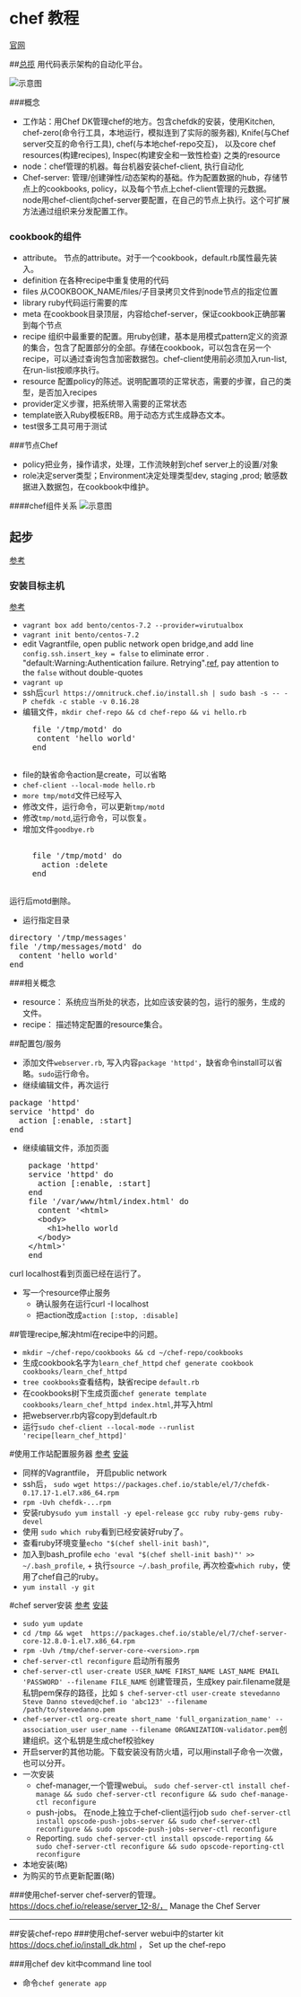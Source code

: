 # chef 教程
[官网](https://learn.chef.io/)

##[总揽](https://docs.chef.io/release/server_12-8/chef_overview.html)
用代码表示架构的自动化平台。

![示意图](https://docs.chef.io/release/server_12-8/_images/start_chef.svg)

###概念

+ 工作站：用Chef DK管理chef的地方。包含chefdk的安装，使用Kitchen, chef-zero(命令行工具，本地运行，模拟连到了实际的服务器), Knife(与Chef server交互的命令行工具), chef(与本地chef-repo交互)， 以及core chef resources(构建recipes), Inspec(构建安全和一致性检查) 之类的resource
+ node：chef管理的机器。每台机器安装chef-client, 执行自动化
+ Chef-server: 管理/创建弹性/动态架构的基础。作为配置数据的hub，存储节点上的cookbooks, policy，以及每个节点上chef-client管理的元数据。 node用chef-client向chef-server要配置，在自己的节点上执行。这个可扩展方法通过组织来分发配置工作。

### cookbook的组件
+ attribute。 节点的attribute。对于一个cookbook，default.rb属性最先装入。
+ definition 在各种recipe中重复使用的代码
+ files 从COOKBOOK_NAME/files/子目录拷贝文件到node节点的指定位置
+ library ruby代码运行需要的库
+ meta 在cookbook目录顶层，内容给chef-server，保证cookbook正确部署到每个节点
+ recipe 组织中最重要的配置。用ruby创建，基本是用模式pattern定义的资源的集合，包含了配置部分的全部。存储在cookbook，可以包含在另一个recipe，可以通过查询包含加密数据包。chef-client使用前必须加入run-list,在run-list按顺序执行。
+ resource 配置policy的陈述。说明配置项的正常状态，需要的步骤，自己的类型，是否加入recipes
+ provider定义步骤，把系统带入需要的正常状态
+ template嵌入Ruby模板ERB。用于动态方式生成静态文本。
+ test很多工具可用于测试

###节点Chef
+ policy把业务，操作请求，处理，工作流映射到chef server上的设置/对象
+ role决定server类型；Environment决定处理类型dev, staging ,prod; 敏感数据进入数据包，在cookbook中维护。



####chef组件关系
![示意图](https://docs.chef.io/release/server_12-8/_images/chef_overview.svg)


## 起步
[参考](https://learn.chef.io/skills/how-to-learn-chef/)

### 安装目标主机
[参考](https://learn.chef.io/tutorials/learn-the-basics/rhel/virtualbox/set-up-a-machine-to-manage/)

+ `vagrant box add bento/centos-7.2 --provider=virutualbox`
+ `vagrant init bento/centos-7.2`
+ edit Vagrantfile, open public network open bridge,and add line `config.ssh.insert_key = false` to eliminate error . "default:Warning:Authentication failure. Retrying".[ref](https://github.com/mitchellh/vagrant/issues/7610), pay attention to the `false` without double-quotes
+ `vagrant up`
+ ssh后`curl https://omnitruck.chef.io/install.sh | sudo bash -s -- -P chefdk -c stable -v 0.16.28`
+ 编辑文件，`mkdir chef-repo && cd chef-repo && vi hello.rb`
    <pre>
    file '/tmp/motd' do
     content 'hello world'
    end
   </pre>
+ file的缺省命令action是create，可以省略
+ `chef-client --local-mode hello.rb`
+ `more tmp/motd`文件已经写入
+ 修改文件，运行命令，可以更新`tmp/motd`
+ 修改`tmp/motd`,运行命令，可以恢复。
+ 增加文件`goodbye.rb`
    <pre> 
    file '/tmp/motd' do
      action :delete
    end
    </pre>
运行后motd删除。
+ 运行指定目录
<pre>
directory '/tmp/messages'
file '/tmp/messages/motd' do
  content 'hello world'
end
</pre>

###相关概念
+ resource： 系统应当所处的状态，比如应该安装的包，运行的服务，生成的文件。
+ recipe： 描述特定配置的resource集合。

##配置包/服务
+ 添加文件`webserver.rb`, 写入内容`package 'httpd'`，缺省命令install可以省略。`sudo`运行命令。
+ 继续编辑文件，再次运行
<pre>
package 'httpd'
service 'httpd' do
  action [:enable, :start]
end
</pre>
+ 继续编辑文件，添加页面
<pre>
    package 'httpd'
    service 'httpd' do
      action [:enable, :start]
    end
    file '/var/www/html/index.html' do
      content '&lt;html>
      &lt;body>
        &lt;h1>hello world</h1>
      &lt;/body>
    &lt;/html>'
    end
</pre>
curl localhost看到页面已经在运行了。

+ 写一个resource停止服务
  + 确认服务在运行curl -I localhost
  + 把action改成`action [:stop, :disable]`

##管理recipe,解决html在recipe中的问题。
+ `mkdir ~/chef-repo/cookbooks && cd ~/chef-repo/cookbooks`
+ 生成cookbook名字为`learn_chef_httpd` `chef generate cookbook cookbooks/learn_chef_httpd`
+ `tree cookbooks`查看结构，缺省recipe `default.rb`
+ 在cookbooks树下生成页面`chef generate template cookbooks/learn_chef_httpd index.html`,并写入html
+ 把webserver.rb内容copy到default.rb
+ 运行`sudo chef-client --local-mode --runlist 'recipe[learn_chef_httpd]'`


#使用工作站配置服务器
[参考](https://learn.chef.io/manage-a-node/rhel/get-set-up/)
[安装](https://docs.chef.io/install_dk.html)

+ 同样的Vagrantfile， 开启public network
+ ssh后， `sudo wget https://packages.chef.io/stable/el/7/chefdk-0.17.17-1.el7.x86_64.rpm`
+ `rpm -Uvh chefdk-...rpm`
+ 安装ruby`sudo yum install -y epel-release gcc ruby ruby-gems ruby-devel `
+ 使用 `sudo which ruby`看到已经安装好ruby了。
+ 查看ruby环境变量`echo "$(chef shell-init bash)"`, 
+ 加入到bash_profile `echo 'eval "$(chef shell-init bash)"' >> ~/.bash_profile`, + 执行`source ~/.bash_profile`, 再次检查`which ruby`，使用了chef自己的ruby。
+ `yum install -y git`

#chef server安装
[参考](https://downloads.chef.io/chef-server/)
[安装](https://docs.chef.io/release/server_12-8/install_server.html)

+ `sudo yum update`
+ `cd /tmp && wget  https://packages.chef.io/stable/el/7/chef-server-core-12.8.0-1.el7.x86_64.rpm`
+ `rpm -Uvh /tmp/chef-server-core-<version>.rpm`
+ `chef-server-ctl reconfigure` 启动所有服务
+ `chef-server-ctl user-create USER_NAME FIRST_NAME LAST_NAME EMAIL 'PASSWORD' --filename FILE_NAME`
创建管理员，生成key pair.filename就是私钥pem保存的路径，比如
`$ chef-server-ctl user-create stevedanno Steve Danno steved@chef.io 'abc123' --filename /path/to/stevedanno.pem`
+ `chef-server-ctl org-create short_name 'full_organization_name' --association_user user_name --filename ORGANIZATION-validator.pem`创建组织。这个私钥是生成chef校验key
+ 开启server的其他功能。下载安装没有防火墙，可以用install子命令一次做，也可以分开。
+ 一次安装
  + chef-manager,一个管理webui。
   `sudo chef-server-ctl install chef-manage && sudo chef-server-ctl reconfigure && sudo chef-manage-ctl reconfigure`
  + push-jobs。 在node上独立于chef-client运行job
  `sudo chef-server-ctl install opscode-push-jobs-server && sudo chef-server-ctl reconfigure && sudo opscode-push-jobs-server-ctl reconfigure`
  + Reporting. 
  `sudo chef-server-ctl install opscode-reporting && sudo chef-server-ctl reconfigure && sudo opscode-reporting-ctl reconfigure`
+ 本地安装(略)
+ 为购买的节点更新配置(略)

###使用chef-server
chef-server的管理。https://docs.chef.io/release/server_12-8/， Manage the Chef Server

---
##安装chef-repo
###使用chef-server webui中的starter kit  https://docs.chef.io/install_dk.html ， Set up the chef-repo


###用chef dev kit中command line tool 
+ 命令`chef generate app`
